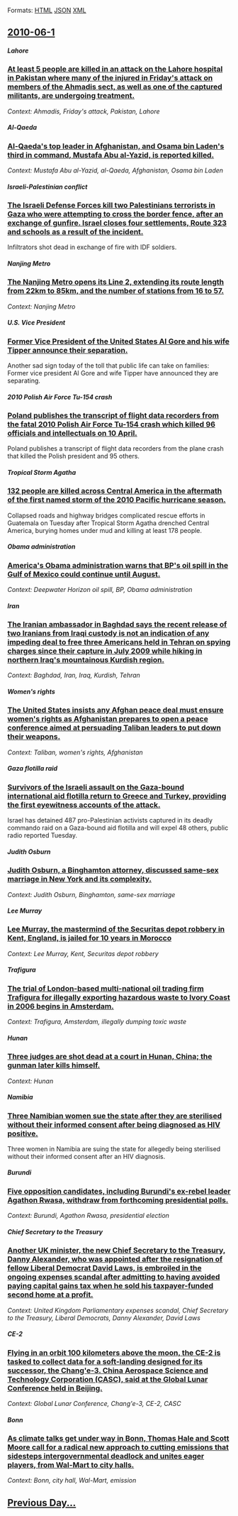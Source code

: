 
Formats: [HTML](2010/06/1/index.html)  [JSON](2010/06/1/index.json)  [XML](2010/06/1/index.xml)  

## [2010-06-1](/news/2010/06/1/index.md)

##### Lahore
### [At least 5 people are killed in an attack on the Lahore hospital in Pakistan where many of the injured in Friday's attack on members of the Ahmadis sect, as well as one of the captured militants, are undergoing treatment. ](/news/2010/06/1/at-least-5-people-are-killed-in-an-attack-on-the-lahore-hospital-in-pakistan-where-many-of-the-injured-in-friday-s-attack-on-members-of-the.md)
_Context: Ahmadis, Friday's attack, Pakistan, Lahore_

##### Al-Qaeda
### [Al-Qaeda's top leader in Afghanistan, and Osama bin Laden's third in command, Mustafa Abu al-Yazid, is reported killed. ](/news/2010/06/1/al-qaeda-s-top-leader-in-afghanistan-and-osama-bin-laden-s-third-in-command-mustafa-abu-al-yazid-is-reported-killed.md)
_Context: Mustafa Abu al-Yazid, al-Qaeda, Afghanistan, Osama bin Laden_

##### Israeli-Palestinian conflict
### [The Israeli Defense Forces kill two Palestinians terrorists in Gaza who were attempting to cross the border fence, after an exchange of gunfire. Israel closes four settlements, Route 323 and schools as a result of the incident. ](/news/2010/06/1/the-israeli-defense-forces-kill-two-palestinians-terrorists-in-gaza-who-were-attempting-to-cross-the-border-fence-after-an-exchange-of-gunf.md)
Infiltrators shot dead in exchange of fire with IDF soldiers.

##### Nanjing Metro
### [The Nanjing Metro opens its Line 2, extending its route length from 22km to 85km, and the number of stations from 16 to 57. ](/news/2010/06/1/the-nanjing-metro-opens-its-line-2-extending-its-route-length-from-22km-to-85km-and-the-number-of-stations-from-16-to-57.md)
_Context: Nanjing Metro_

##### U.S. Vice President
### [Former Vice President of the United States Al Gore and his wife Tipper announce their separation. ](/news/2010/06/1/former-vice-president-of-the-united-states-al-gore-and-his-wife-tipper-announce-their-separation.md)
Another sad sign today of the toll that public life can take on families: Former vice president Al Gore and wife Tipper have announced they are separating.

##### 2010 Polish Air Force Tu-154 crash
### [Poland publishes the transcript of flight data recorders from the fatal 2010 Polish Air Force Tu-154 crash which killed 96 officials and intellectuals on 10 April. ](/news/2010/06/1/poland-publishes-the-transcript-of-flight-data-recorders-from-the-fatal-2010-polish-air-force-tu-154-crash-which-killed-96-officials-and-int.md)
Poland publishes a transcript of flight data recorders from the plane crash that killed the Polish president and 95 others.

##### Tropical Storm Agatha
### [132 people are killed across Central America in the aftermath of the first named storm of the 2010 Pacific hurricane season. ](/news/2010/06/1/132-people-are-killed-across-central-america-in-the-aftermath-of-the-first-named-storm-of-the-2010-pacific-hurricane-season.md)
Collapsed roads and highway bridges complicated rescue efforts in Guatemala on Tuesday after Tropical Storm Agatha drenched Central America, burying homes under mud and killing at least 178 people.

##### Obama administration
### [America's Obama administration warns that BP's oil spill in the Gulf of Mexico could continue until August. ](/news/2010/06/1/america-s-obama-administration-warns-that-bp-s-oil-spill-in-the-gulf-of-mexico-could-continue-until-august.md)
_Context: Deepwater Horizon oil spill, BP, Obama administration_

##### Iran
### [The Iranian ambassador in Baghdad says the recent release of two Iranians from Iraqi custody is not an indication of any impeding deal to free three Americans held in Tehran on spying charges since their capture in July 2009 while hiking in northern Iraq's mountainous Kurdish region. ](/news/2010/06/1/the-iranian-ambassador-in-baghdad-says-the-recent-release-of-two-iranians-from-iraqi-custody-is-not-an-indication-of-any-impeding-deal-to-fr.md)
_Context: Baghdad, Iran, Iraq, Kurdish, Tehran_

##### Women's rights
### [The United States insists any Afghan peace deal must ensure women's rights as Afghanistan prepares to open a peace conference aimed at persuading Taliban leaders to put down their weapons. ](/news/2010/06/1/the-united-states-insists-any-afghan-peace-deal-must-ensure-women-s-rights-as-afghanistan-prepares-to-open-a-peace-conference-aimed-at-persu.md)
_Context: Taliban, women's rights, Afghanistan_

##### Gaza flotilla raid
### [Survivors of the Israeli assault on the Gaza-bound international aid flotilla return to Greece and Turkey, providing the first eyewitness accounts of the attack. ](/news/2010/06/1/survivors-of-the-israeli-assault-on-the-gaza-bound-international-aid-flotilla-return-to-greece-and-turkey-providing-the-first-eyewitness-ac.md)
Israel has detained 487 pro-Palestinian activists captured in its deadly commando raid on a Gaza-bound aid flotilla and will expel 48 others, public radio reported Tuesday.

##### Judith Osburn
### [Judith Osburn, a Binghamton attorney, discussed same-sex marriage in New York and its complexity. ](/news/2010/06/1/judith-osburn-a-binghamton-attorney-discussed-same-sex-marriage-in-new-york-and-its-complexity.md)
_Context: Judith Osburn, Binghamton, same-sex marriage_

##### Lee Murray
### [Lee Murray, the mastermind of the Securitas depot robbery in Kent, England, is jailed for 10 years in Morocco ](/news/2010/06/1/lee-murray-the-mastermind-of-the-securitas-depot-robbery-in-kent-england-is-jailed-for-10-years-in-morocco.md)
_Context: Lee Murray, Kent, Securitas depot robbery_

##### Trafigura
### [The trial of London-based multi-national oil trading firm Trafigura for illegally exporting hazardous waste to Ivory Coast in 2006 begins in Amsterdam. ](/news/2010/06/1/the-trial-of-london-based-multi-national-oil-trading-firm-trafigura-for-illegally-exporting-hazardous-waste-to-ivory-coast-in-2006-begins-in.md)
_Context: Trafigura, Amsterdam, illegally dumping toxic waste_

##### Hunan
### [Three judges are shot dead at a court in Hunan, China; the gunman later kills himself. ](/news/2010/06/1/three-judges-are-shot-dead-at-a-court-in-hunan-china-the-gunman-later-kills-himself.md)
_Context: Hunan_

##### Namibia
### [Three Namibian women sue the state after they are sterilised without their informed consent after being diagnosed as HIV positive. ](/news/2010/06/1/three-namibian-women-sue-the-state-after-they-are-sterilised-without-their-informed-consent-after-being-diagnosed-as-hiv-positive.md)
Three women in Namibia are suing the state for allegedly being sterilised without their informed consent after an HIV diagnosis.

##### Burundi
### [Five opposition candidates, including Burundi's ex-rebel leader Agathon Rwasa, withdraw from forthcoming presidential polls. ](/news/2010/06/1/five-opposition-candidates-including-burundi-s-ex-rebel-leader-agathon-rwasa-withdraw-from-forthcoming-presidential-polls.md)
_Context: Burundi, Agathon Rwasa, presidential election_

##### Chief Secretary to the Treasury
### [Another UK minister, the new Chief Secretary to the Treasury, Danny Alexander, who was appointed after the resignation of fellow Liberal Democrat David Laws, is embroiled in the ongoing expenses scandal after admitting to having avoided paying capital gains tax when he sold his taxpayer-funded second home at a profit. ](/news/2010/06/1/another-uk-minister-the-new-chief-secretary-to-the-treasury-danny-alexander-who-was-appointed-after-the-resignation-of-fellow-liberal-dem.md)
_Context: United Kingdom Parliamentary expenses scandal, Chief Secretary to the Treasury, Liberal Democrats, Danny Alexander, David Laws_

##### CE-2
### [Flying in an orbit 100 kilometers above the moon, the CE-2 is tasked to collect data for a soft-landing designed for its successor, the Chang'e-3. China Aerospace Science and Technology Corporation (CASC), said at the Global Lunar Conference held in Beijing. ](/news/2010/06/1/flying-in-an-orbit-100-kilometers-above-the-moon-the-ce-2-is-tasked-to-collect-data-for-a-soft-landing-designed-for-its-successor-the-chan.md)
_Context: Global Lunar Conference, Chang'e-3, CE-2, CASC_

##### Bonn
### [As climate talks get under way in Bonn, Thomas Hale and Scott Moore call for a radical new approach to cutting emissions that sidesteps intergovernmental deadlock and unites eager players, from Wal-Mart to city halls. ](/news/2010/06/1/as-climate-talks-get-under-way-in-bonn-thomas-hale-and-scott-moore-call-for-a-radical-new-approach-to-cutting-emissions-that-sidesteps-inte.md)
_Context: Bonn, city hall, Wal-Mart, emission_

## [Previous Day...](/news/2010/05/31/index.md)

